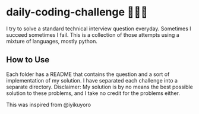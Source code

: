 # daily-coding-challenge 👨🏿‍💻

I try to solve a standard technical interview question everyday. Sometimes I succeed sometimes I fail. This is a collection of those attempts using a mixture of languages, mostly python.

## How to Use

Each folder has a README that contains the question and a sort of implementation of my solution. I have separated each challenge into a separate directory. Disclaimer: My solution is by no means the best possible solution to these problems, and I take no credit for the problems either.

This was inspired from @iyikuyoro
